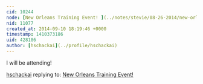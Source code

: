 ```yaml
---
cid: 10244
node: [New Orleans Training Event! ](../notes/stevie/08-26-2014/new-orleans-training-event)
nid: 11077
created_at: 2014-09-10 18:19:46 +0000
timestamp: 1410373186
uid: 428186
author: [hschackai](../profile/hschackai)
---
```


I will be attending!

[hschackai](../profile/hschackai) replying to: [New Orleans Training Event! ](../notes/stevie/08-26-2014/new-orleans-training-event)

